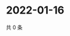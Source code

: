 # 2022-01-16

共 0 条

<!-- BEGIN WEIBO -->
<!-- 最后更新时间 Sun Jan 16 2022 10:36:48 GMT+0800 (China Standard Time) -->

<!-- END WEIBO -->
